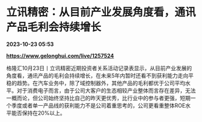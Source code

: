 # 立讯精密：从目前产业发展角度看，通讯产品毛利会持续增长

**2023-10-23 05:53**

**https://www.gelonghui.com/live/1257524**

格隆汇10月23日丨立讯精密近期投资者关系活动记录表显示，从目前产业发展的角度看，通讯产品的毛利会持续增长，在未来5年内暂时还看不到获利能力走向平稳的趋势。在汽车业务中，除了域控制器外，其他产品的毛利都优于公司平均水平。对于消费电子而言，由于公司大客户的生态相较产业整体而言存在差异，无法一概而论，但公司始终坚持比自己的昨天更优秀，比行业中的参与者更强，短期一个季度或者单一产品线的获利能力不是公司着重思考的，公司更看重整体ROE水平能否保持在20%以上。